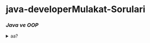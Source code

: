 # java-developerMulakat-Sorulari

### *Java ve OOP*

<details>

<summary>aa?</summary>

aaaaaa

</details>
